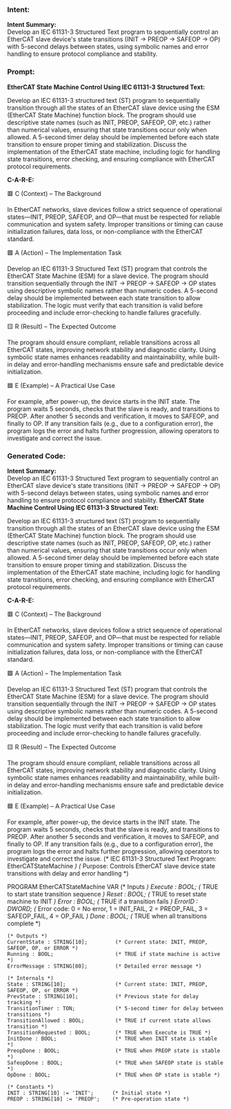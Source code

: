 ### Intent:
**Intent Summary:**  
Develop an IEC 61131-3 Structured Text program to sequentially control an EtherCAT slave device's state transitions (INIT → PREOP → SAFEOP → OP) with 5-second delays between states, using symbolic names and error handling to ensure protocol compliance and stability.

### Prompt:
**EtherCAT State Machine Control Using IEC 61131-3 Structured Text:**

Develop an IEC 61131-3 structured text (ST) program to sequentially transition through all the states of an EtherCAT slave device using the ESM (EtherCAT State Machine) function block. The program should use descriptive state names (such as INIT, PREOP, SAFEOP, OP, etc.) rather than numerical values, ensuring that state transitions occur only when allowed. A 5-second timer delay should be implemented before each state transition to ensure proper timing and stabilization. Discuss the implementation of the EtherCAT state machine, including logic for handling state transitions, error checking, and ensuring compliance with EtherCAT protocol requirements.

**C-A-R-E:**

🟥 C (Context) – The Background

In EtherCAT networks, slave devices follow a strict sequence of operational states—INIT, PREOP, SAFEOP, and OP—that must be respected for reliable communication and system safety. Improper transitions or timing can cause initialization failures, data loss, or non-compliance with the EtherCAT standard.

🟩 A (Action) – The Implementation Task

Develop an IEC 61131-3 Structured Text (ST) program that controls the EtherCAT State Machine (ESM) for a slave device. The program should transition sequentially through the INIT → PREOP → SAFEOP → OP states using descriptive symbolic names rather than numeric codes. A 5-second delay should be implemented between each state transition to allow stabilization. The logic must verify that each transition is valid before proceeding and include error-checking to handle failures gracefully.

🟨 R (Result) – The Expected Outcome

The program should ensure compliant, reliable transitions across all EtherCAT states, improving network stability and diagnostic clarity. Using symbolic state names enhances readability and maintainability, while built-in delay and error-handling mechanisms ensure safe and predictable device initialization.

🟦 E (Example) – A Practical Use Case

For example, after power-up, the device starts in the INIT state. The program waits 5 seconds, checks that the slave is ready, and transitions to PREOP. After another 5 seconds and verification, it moves to SAFEOP, and finally to OP. If any transition fails (e.g., due to a configuration error), the program logs the error and halts further progression, allowing operators to investigate and correct the issue.

### Generated Code:
**Intent Summary:**  
Develop an IEC 61131-3 Structured Text program to sequentially control an EtherCAT slave device's state transitions (INIT → PREOP → SAFEOP → OP) with 5-second delays between states, using symbolic names and error handling to ensure protocol compliance and stability.
**EtherCAT State Machine Control Using IEC 61131-3 Structured Text:**

Develop an IEC 61131-3 structured text (ST) program to sequentially transition through all the states of an EtherCAT slave device using the ESM (EtherCAT State Machine) function block. The program should use descriptive state names (such as INIT, PREOP, SAFEOP, OP, etc.) rather than numerical values, ensuring that state transitions occur only when allowed. A 5-second timer delay should be implemented before each state transition to ensure proper timing and stabilization. Discuss the implementation of the EtherCAT state machine, including logic for handling state transitions, error checking, and ensuring compliance with EtherCAT protocol requirements.

**C-A-R-E:**

🟥 C (Context) – The Background

In EtherCAT networks, slave devices follow a strict sequence of operational states—INIT, PREOP, SAFEOP, and OP—that must be respected for reliable communication and system safety. Improper transitions or timing can cause initialization failures, data loss, or non-compliance with the EtherCAT standard.

🟩 A (Action) – The Implementation Task

Develop an IEC 61131-3 Structured Text (ST) program that controls the EtherCAT State Machine (ESM) for a slave device. The program should transition sequentially through the INIT → PREOP → SAFEOP → OP states using descriptive symbolic names rather than numeric codes. A 5-second delay should be implemented between each state transition to allow stabilization. The logic must verify that each transition is valid before proceeding and include error-checking to handle failures gracefully.

🟨 R (Result) – The Expected Outcome

The program should ensure compliant, reliable transitions across all EtherCAT states, improving network stability and diagnostic clarity. Using symbolic state names enhances readability and maintainability, while built-in delay and error-handling mechanisms ensure safe and predictable device initialization.

🟦 E (Example) – A Practical Use Case

For example, after power-up, the device starts in the INIT state. The program waits 5 seconds, checks that the slave is ready, and transitions to PREOP. After another 5 seconds and verification, it moves to SAFEOP, and finally to OP. If any transition fails (e.g., due to a configuration error), the program logs the error and halts further progression, allowing operators to investigate and correct the issue.
(* IEC 61131-3 Structured Text Program: EtherCATStateMachine *)
(* Purpose: Controls EtherCAT slave device state transitions with delay and error handling *)

PROGRAM EtherCATStateMachine
VAR
    (* Inputs *)
    Execute : BOOL;                    (* TRUE to start state transition sequence *)
    Reset : BOOL;                      (* TRUE to reset state machine to INIT *)
    Error : BOOL;                      (* TRUE if a transition fails *)
    ErrorID : DWORD;                   (* Error code: 0 = No error, 1 = INIT_FAIL, 2 = PREOP_FAIL, 3 = SAFEOP_FAIL, 4 = OP_FAIL *)
    Done : BOOL;                       (* TRUE when all transitions complete *)
    
    (* Outputs *)
    CurrentState : STRING[10];         (* Current state: INIT, PREOP, SAFEOP, OP, or ERROR *)
    Running : BOOL;                    (* TRUE if state machine is active *)
    ErrorMessage : STRING[80];         (* Detailed error message *)
    
    (* Internals *)
    State : STRING[10];                (* Current state: INIT, PREOP, SAFEOP, OP, or ERROR *)
    PrevState : STRING[10];            (* Previous state for delay tracking *)
    TransitionTimer : TON;             (* 5-second timer for delay between transitions *)
    TransitionAllowed : BOOL;          (* TRUE if current state allows transition *)
    TransitionRequested : BOOL;        (* TRUE when Execute is TRUE *)
    InitDone : BOOL;                   (* TRUE when INIT state is stable *)
    PreopDone : BOOL;                  (* TRUE when PREOP state is stable *)
    SafeopDone : BOOL;                 (* TRUE when SAFEOP state is stable *)
    OpDone : BOOL;                     (* TRUE when OP state is stable *)
    
    (* Constants *)
    INIT : STRING[10] := 'INIT';      (* Initial state *)
    PREOP : STRING[10] := 'PREOP';    (* Pre-operation state *)
